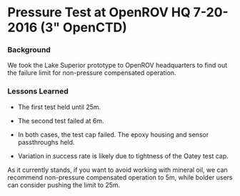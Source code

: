 Pressure Test at OpenROV HQ 7-20-2016 (3" OpenCTD)
===================================

### Background

We took the Lake Superior prototype to OpenROV headquarters to find out the failure limit for non-pressure compensated operation. 

### Lessons Learned

* The first test held until 25m. 

* The second test failed at 6m. 

* In both cases, the test cap failed. The epoxy housing and sensor passthroughs held. 

* Variation in success rate is likely due to tightness of the Oatey test cap. 

As it currently stands, if you want to avoid working with mineral oil, we can recommend non-pressure compensated operation to 5m, while bolder users can consider pushing the limit to 25m. 

